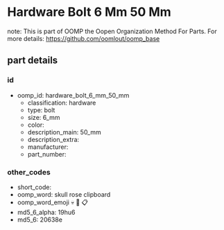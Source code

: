 # Hardware Bolt 6 Mm 50 Mm  

note: This is part of OOMP the Oopen Organization Method For Parts. For more details: https://github.com/oomlout/oomp_base

##  part details





### id
* oomp_id: hardware_bolt_6_mm_50_mm
  * classification: hardware
  * type: bolt
  * size: 6_mm
  * color: 
  * description_main: 50_mm
  * description_extra: 
  * manufacturer: 
  * part_number: 

### other_codes
* short_code: 
* oomp_word: skull rose clipboard
* oomp_word_emoji :skull: :rose: :clipboard:
* md5_6_alpha: 19hu6
* md5_6: 20638e